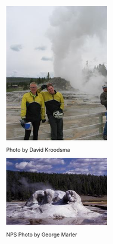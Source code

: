 ![grotto-dk](../images/grotto-dk.JPG)

 Photo by David Kroodsma

![Grotto Geyser](../images/GrottoGeyser.jpg)

NPS Photo by George Marler
